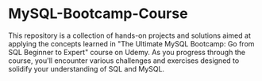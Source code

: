 # MySQL-Bootcamp-Course
This repository is a collection of hands-on projects and solutions aimed at applying the concepts learned in "The Ultimate MySQL Bootcamp: Go from SQL Beginner to Expert" course on Udemy. As you progress through the course, you'll encounter various challenges and exercises designed to solidify your understanding of SQL and MySQL.

